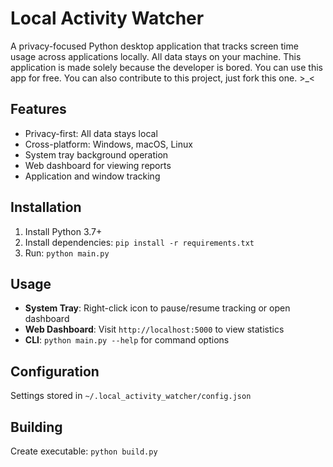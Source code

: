 # Local Activity Watcher

A privacy-focused Python desktop application that tracks screen time usage across applications locally. All data stays on your machine. This application is made solely because the developer is bored. You can use this app for free. You can also contribute to this project, just fork this one. >_<

## Features

- Privacy-first: All data stays local
- Cross-platform: Windows, macOS, Linux
- System tray background operation
- Web dashboard for viewing reports
- Application and window tracking

## Installation

1. Install Python 3.7+
2. Install dependencies: `pip install -r requirements.txt`
3. Run: `python main.py`

## Usage

- **System Tray**: Right-click icon to pause/resume tracking or open dashboard
- **Web Dashboard**: Visit `http://localhost:5000` to view statistics
- **CLI**: `python main.py --help` for command options

## Configuration

Settings stored in `~/.local_activity_watcher/config.json`

## Building

Create executable: `python build.py` 